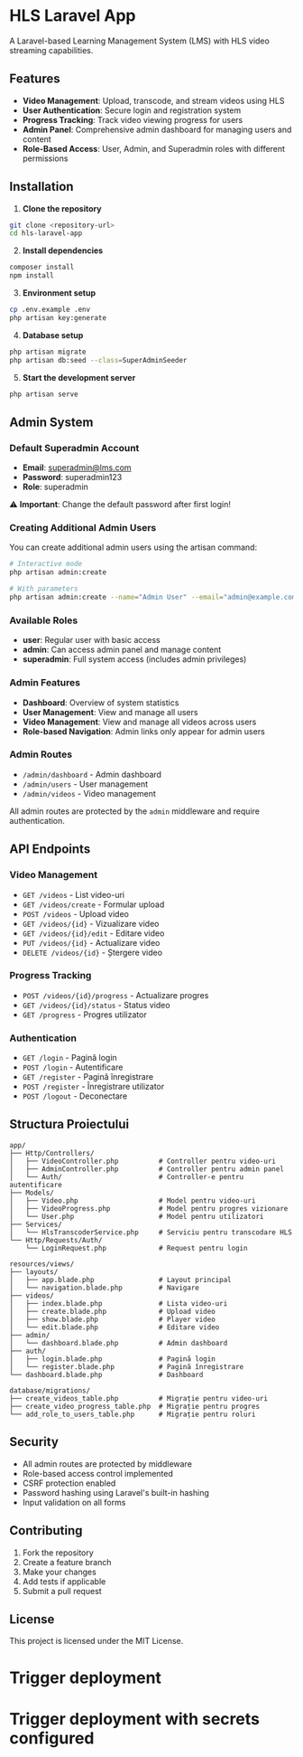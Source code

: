# HLS Laravel App

A Laravel-based Learning Management System (LMS) with HLS video streaming capabilities.

## Features

- **Video Management**: Upload, transcode, and stream videos using HLS
- **User Authentication**: Secure login and registration system
- **Progress Tracking**: Track video viewing progress for users
- **Admin Panel**: Comprehensive admin dashboard for managing users and content
- **Role-Based Access**: User, Admin, and Superadmin roles with different permissions

## Installation

1. **Clone the repository**
```bash
git clone <repository-url>
cd hls-laravel-app
```

2. **Install dependencies**
```bash
composer install
npm install
```

3. **Environment setup**
```bash
cp .env.example .env
php artisan key:generate
```

4. **Database setup**
```bash
php artisan migrate
php artisan db:seed --class=SuperAdminSeeder
```

5. **Start the development server**
```bash
php artisan serve
```

## Admin System

### Default Superadmin Account
- **Email**: superadmin@lms.com
- **Password**: superadmin123
- **Role**: superadmin

⚠️ **Important**: Change the default password after first login!

### Creating Additional Admin Users

You can create additional admin users using the artisan command:

```bash
# Interactive mode
php artisan admin:create

# With parameters
php artisan admin:create --name="Admin User" --email="admin@example.com" --password="securepassword" --role="admin"
```

### Available Roles

- **user**: Regular user with basic access
- **admin**: Can access admin panel and manage content
- **superadmin**: Full system access (includes admin privileges)

### Admin Features

- **Dashboard**: Overview of system statistics
- **User Management**: View and manage all users
- **Video Management**: View and manage all videos across users
- **Role-based Navigation**: Admin links only appear for admin users

### Admin Routes

- `/admin/dashboard` - Admin dashboard
- `/admin/users` - User management
- `/admin/videos` - Video management

All admin routes are protected by the `admin` middleware and require authentication.

## API Endpoints

### Video Management
- `GET /videos` - List video-uri
- `GET /videos/create` - Formular upload
- `POST /videos` - Upload video
- `GET /videos/{id}` - Vizualizare video
- `GET /videos/{id}/edit` - Editare video
- `PUT /videos/{id}` - Actualizare video
- `DELETE /videos/{id}` - Ștergere video

### Progress Tracking
- `POST /videos/{id}/progress` - Actualizare progres
- `GET /videos/{id}/status` - Status video
- `GET /progress` - Progres utilizator

### Authentication
- `GET /login` - Pagină login
- `POST /login` - Autentificare
- `GET /register` - Pagină înregistrare
- `POST /register` - Înregistrare utilizator
- `POST /logout` - Deconectare

## Structura Proiectului

```
app/
├── Http/Controllers/
│   ├── VideoController.php          # Controller pentru video-uri
│   ├── AdminController.php          # Controller pentru admin panel
│   └── Auth/                        # Controller-e pentru autentificare
├── Models/
│   ├── Video.php                    # Model pentru video-uri
│   ├── VideoProgress.php            # Model pentru progres vizionare
│   └── User.php                     # Model pentru utilizatori
├── Services/
│   └── HlsTranscoderService.php     # Serviciu pentru transcodare HLS
└── Http/Requests/Auth/
    └── LoginRequest.php             # Request pentru login

resources/views/
├── layouts/
│   ├── app.blade.php                # Layout principal
│   └── navigation.blade.php         # Navigare
├── videos/
│   ├── index.blade.php              # Lista video-uri
│   ├── create.blade.php             # Upload video
│   ├── show.blade.php               # Player video
│   └── edit.blade.php               # Editare video
├── admin/
│   └── dashboard.blade.php          # Admin dashboard
├── auth/
│   ├── login.blade.php              # Pagină login
│   └── register.blade.php           # Pagină înregistrare
└── dashboard.blade.php              # Dashboard

database/migrations/
├── create_videos_table.php          # Migrație pentru video-uri
├── create_video_progress_table.php  # Migrație pentru progres
└── add_role_to_users_table.php      # Migrație pentru roluri
```

## Security

- All admin routes are protected by middleware
- Role-based access control implemented
- CSRF protection enabled
- Password hashing using Laravel's built-in hashing
- Input validation on all forms

## Contributing

1. Fork the repository
2. Create a feature branch
3. Make your changes
4. Add tests if applicable
5. Submit a pull request

## License

This project is licensed under the MIT License.
# Trigger deployment
# Trigger deployment with secrets configured
